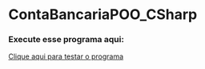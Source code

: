 # ContaBancariaPOO_CSharp

### Execute esse programa aqui:
[Clique aqui para testar o programa](https://replit.com/@AlexSandro35/ContaBancariaPOOCSharp#Program.cs)

